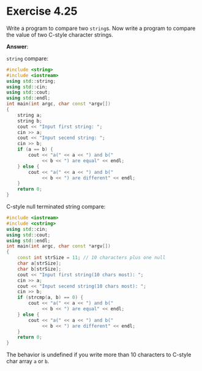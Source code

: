 # Exercise 4.25

Write a program to compare two `string`s. Now write a program to compare the value of two C-style character strings.

**Answer**:

`string` compare:

```cpp
#include <string>
#include <iostream>
using std::string;
using std::cin;
using std::cout;
using std::endl;
int main(int argc, char const *argv[])
{
    string a;
    string b;
    cout << "Input first string: ";
    cin >> a;
    cout << "Input secend string: ";
    cin >> b;
    if (a == b) {
        cout << "a(" << a << ") and b(" 
             << b << ") are equal" << endl;
    } else {
        cout << "a(" << a << ") and b(" 
             << b << ") are different" << endl;
    }
    return 0;
}

```

C-style null terminated string compare:

```cpp
#include <iostream>
#include <cstring>
using std::cin;
using std::cout;
using std::endl;
int main(int argc, char const *argv[])
{
    const int strSize = 11; // 10 characters plus one null
    char a[strSize];
    char b[strSize];
    cout << "Input first string(10 chars most): ";
    cin >> a;
    cout << "Input secend string(10 chars most): ";
    cin >> b;
    if (strcmp(a, b) == 0) {
        cout << "a(" << a << ") and b(" 
             << b << ") are equal" << endl;
    } else {
        cout << "a(" << a << ") and b(" 
             << b << ") are different" << endl;
    }
    return 0;
}
```

The behavior is undefined if you write more than 10 characters to C-style char array `a` or `b`.